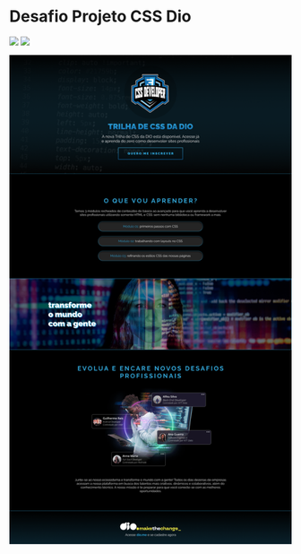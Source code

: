 # Desafio Projeto CSS Dio 

<img src="https://cdn.jsdelivr.net/gh/devicons/devicon/icons/css3/css3-original-wordmark.svg" width="50" /> <img src="https://cdn.jsdelivr.net/gh/devicons/devicon/icons/html5/html5-original-wordmark.svg" width="50" />
          
          


![image](https://github.com/MGBrave/desafio-css-dio/blob/main/desafio-01-css/images/landingpage.png?raw=true)

